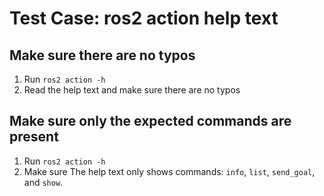 # Test Case: ros2 action help text

## Make sure there are no typos

1. Run `ros2 action -h`
1. Read the help text and make sure there are no typos

## Make sure only the expected commands are present

1. Run `ros2 action -h`
2. Make sure The help text only shows commands: `info`, `list`, `send_goal`, and `show`.
